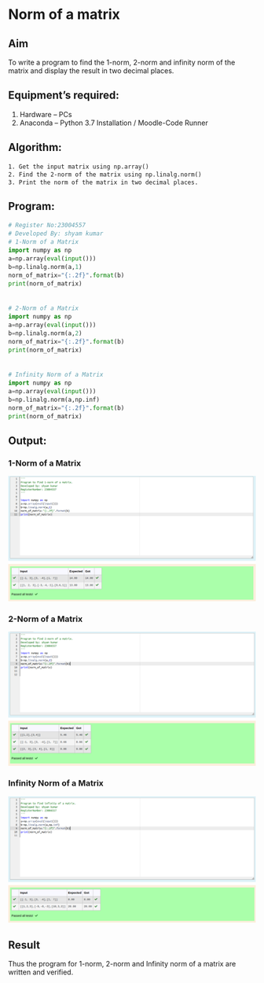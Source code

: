# Norm of a matrix
## Aim
To write a program to find the 1-norm, 2-norm and infinity norm of the matrix and display the result in two decimal places.
## Equipment’s required:
1.	Hardware – PCs
2.	Anaconda – Python 3.7 Installation / Moodle-Code Runner
## Algorithm:
	1. Get the input matrix using np.array()   
    2. Find the 2-norm of the matrix using np.linalg.norm()
	3. Print the norm of the matrix in two decimal places.
## Program:
```Python
# Register No:23004557
# Developed By: shyam kumar
# 1-Norm of a Matrix
import numpy as np
a=np.array(eval(input()))
b=np.linalg.norm(a,1)
norm_of_matrix="{:.2f}".format(b)
print(norm_of_matrix)


# 2-Norm of a Matrix
import numpy as np
a=np.array(eval(input()))
b=np.linalg.norm(a,2)
norm_of_matrix="{:.2f}".format(b)
print(norm_of_matrix)


# Infinity Norm of a Matrix
import numpy as np
a=np.array(eval(input()))
b=np.linalg.norm(a,np.inf)
norm_of_matrix="{:.2f}".format(b)
print(norm_of_matrix)

```
## Output:
### 1-Norm of a Matrix
![OUTPUT](expi.png)

### 2-Norm of a Matrix
![OUTPUT](expii.png)

### Infinity Norm of a Matrix
![OUTPUT](expiii.png)

## Result
Thus the program for 1-norm, 2-norm and Infinity norm of a matrix are written and verified.
